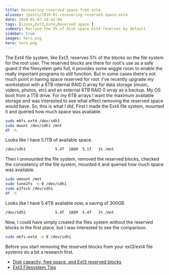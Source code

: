 ```yaml
---
title: Recovering reserved space from ext4
aliases: /posts/2010-01-recovering-reserved-space-ext4
date: 2010-01-07 20:42:04
tags: [Linux,Ext3,Ext4,Reserved space ]
summary: Reclaim the 5% of disk space Ext4 reserves by default
sidebar: true
images: hero.png
hero: hero.png
---
```


The Ext4 file system, like Ext3, reserves 5% of the blocks on the file system
for the root user. The reserved blocks are there for root's use as a safe
guard if the filesystem gets full, it provides some wiggle room to enable the
really important programs to still function. But in some cases there's not
much point in having space reserved for root. I've recently upgrade my
workstation with a 6TB internal RAID 0 array for data storage (music, videos,
photos, etc) and an external 6TB RAID 0 array as a backup. My OS boot from a
1TB drive. For my 6TB arrays I want the maximum available storage and was
interested to see what effect removing the reserved space would have. So, this
is what I did. First I made the Ext4 file system, mounted it and queried how
much space was available.

```bash
sudo mkfs.ext4 /dev/sdh1
sudo mount /dev/sdh1 /mnt
df -h
```

Looks like I have 5.1TB of available space.

```bash
/dev/sdh1             5.4T  186M  5.1T   1% /mnt
```

Then I unmounted the file system, removed the reserved blocks, checked the
consistency of the file system, mounted it and queried how much space was
available.

```bash
sudo umount /mnt
sudo tune2fs -m 0 /dev/sdh1
sudo e2fsck /dev/sdh1
df -h
```

Looks like I have 5.4TB available now, a saving of 300GB.

```bash
/dev/sdh1             5.4T  186M  5.4T   1% /mnt
```

Now, I could have simply created the files system without the reserved blocks
in the first place, but I was interested to see the comparison.

```bash
sudo mkfs.ext4 -m 0 /dev/sdh1
```

Before you start removing the reserved blocks from your ext3/ext4 file systems
do a bit a research first.

  * [Disk capacity, free space, and Ext3 reserved blocks](http://ubuntuforums.org/showthread.php?t=215177)
  * [Ext3 Filesystem Tips](http://wiki.archlinux.org/index.php/Ext3_Filesystem_Tips)
